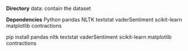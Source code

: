 **Directory**
data: contain the dataset

**Dependencies**
Python
pandas
NLTK
textstat
vaderSentiment
scikit-learn
matplotlib
contractions

pip install pandas nltk textstat vaderSentiment scikit-learn matplotlib contractions
